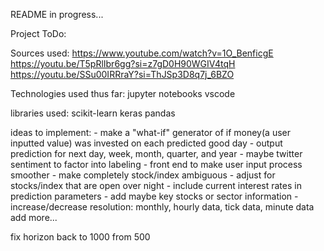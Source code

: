 README in progress...

Project ToDo:

Sources used:
    https://www.youtube.com/watch?v=1O_BenficgE
    https://youtu.be/T5pRlIbr6gg?si=z7gD0H90WGIV4tqH
    https://youtu.be/SSu00IRRraY?si=ThJSp3D8q7j_6BZO

Technologies used thus far:
    jupyter notebooks
    vscode
    
libraries used:
    scikit-learn
    keras
    pandas

ideas to implement:
    - make a "what-if" generator of if money(a user inputted value) was invested on each predicted good day
    - output prediction for next day, week, month, quarter, and year
    - maybe twitter sentiment to factor into labeling
    - front end to make user input process smoother
    - make completely stock/index ambiguous
    - adjust for stocks/index that are open over night
    - include current interest rates in prediction parameters
    - add maybe key stocks or sector information
    - increase/decrease resolution: monthly, hourly data, tick data, minute data
    add more...


fix horizon back to 1000 from 500